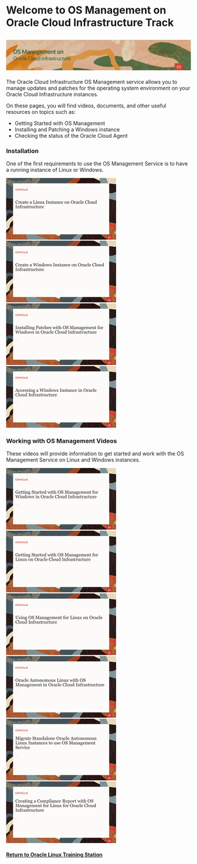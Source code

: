 
# Welcome to OS Management on Oracle Cloud Infrastructure Track
![](../common/images/OSM-OCI-1200x200-banner.png)
---
The Oracle Cloud Infrastructure OS Management service allows you to manage updates and patches for the operating system environment on your Oracle Cloud Infrastructure instances.

On these pages, you will find videos, documents, and other useful resources on topics such as:
- Getting Started with OS Management
- Installing and Patching a Windows instance
- Checking the status of the Oracle Cloud Agent

### Installation
One of the first requirements to use the OS Management Service is to have a running instance of Linux or Windows.

[![](../common/images/creatLinxInst_tmp.png)](https://youtu.be/tlwlLd4GvCc)
[![](../common/images/creatWinInst_tmp.png)](https://youtu.be/8SgkZTUKwFg)
[![](../common/images/instpatc_tmp.png)](https://youtu.be/4eDTl5fPNKA)
[![](../common/images/accwin_tmp.png)](https://youtu.be/d1fgBuE1GMY)

### Working with OS Management Videos
These videos will provide information to get started and work with the OS Management Service on Linux and Windows instances.

[![](../common/images/getstartosmwin_tmp.png)](https://youtu.be/DpAE_RhmRWg)
[![](../common/images/getstartosm_tmp.png)](https://youtu.be/7qmy5VusYKA)
[![](../common/images/useosm_tmp.png)](https://youtu.be/txStsCT1onc)
[![](../common/images/autolinosm_tmp.png)](https://youtu.be/Mt_zmEJ1UtM)
[![](../common/images/migautolinosm_tmp.png)](https://youtu.be/vNY4jelIdgk)
[![](../common/images/comprpt_tmp.png)](https://youtu.be/_pKnAcA7GUs)

#### [Return to Oracle Linux Training Station](../README.md)
